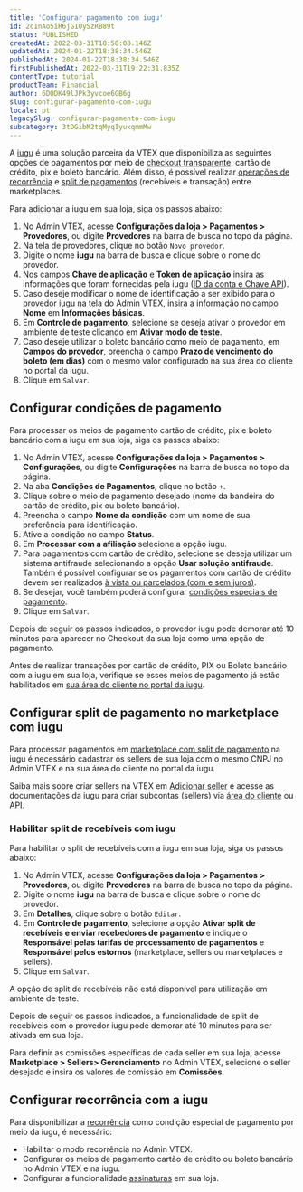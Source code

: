 ```yaml
---
title: 'Configurar pagamento com iugu'
id: 2c1nAo5iR6jG1UySzRB89t
status: PUBLISHED
createdAt: 2022-03-31T18:58:08.146Z
updatedAt: 2024-01-22T18:38:34.546Z
publishedAt: 2024-01-22T18:38:34.546Z
firstPublishedAt: 2022-03-31T19:22:31.835Z
contentType: tutorial
productTeam: Financial
author: 6DODK49lJPk3yvcoe6GB6g
slug: configurar-pagamento-com-iugu
locale: pt
legacySlug: configurar-pagamento-com-iugu
subcategory: 3tDGibM2tqMyqIyukqmmMw
---
```


A [iugu](https://partnerportal.vtex.com/iugu-156/p) é uma solução parceira da VTEX que disponibiliza as seguintes opções de pagamentos por meio de [checkout transparente](https://help.vtex.com/pt/tutorial/o-que-e-checkout-transparente--2Y4ECegUmcYUggmck2GOwe): cartão de crédito, pix e boleto bancário. Além disso, é possível realizar [operações de recorrência](https://help.vtex.com/pt/tutorial/configurar-recorrencia-em-condicoes-de-pagamento--6EGuoAytLqU2CqUuaI2GUW) e [split de pagamentos](https://help.vtex.com/pt/tutorial/split-de-pagamento--6k5JidhYRUxileNolY2VLx) (recebíveis e transação) entre marketplaces.

Para adicionar a iugu em sua loja, siga os passos abaixo:

1. No Admin VTEX, acesse __Configurações da loja > Pagamentos > Provedores__, ou digite __Provedores__ na barra de busca no topo da página.
2. Na tela de provedores, clique no botão `Novo provedor`.
3. Digite o nome __iugu__ na barra de busca e clique sobre o nome do provedor.
4. Nos campos __Chave de aplicação__ e __Token de aplicação__ insira as informações que foram fornecidas pela iugu ([ID da conta e Chave API](https://dev.iugu.com/docs/configurando-conector-iugu-na-vtex#localizando-id-da-conta-e-chave-api-no-painel-da-iugu)).
5. Caso deseje modificar o nome de identificação a ser exibido para o provedor iugu na tela do Admin VTEX, insira a informação no campo __Nome__ em __Informações básicas__.
6. Em __Controle de pagamento__, selecione se deseja ativar o provedor em ambiente de teste clicando em __Ativar modo de teste__.
7. Caso deseje utilizar o boleto bancário como meio de pagamento, em __Campos do provedor__, preencha o campo __Prazo de vencimento do boleto (em dias)__ com o mesmo valor configurado na sua área do cliente no portal da iugu.
8. Clique em `Salvar`.

## Configurar condições de pagamento

Para processar os meios de pagamento cartão de crédito, pix e boleto bancário com a iugu em sua loja, siga os passos abaixo:

1. No Admin VTEX, acesse __Configurações da loja > Pagamentos > Configurações__, ou digite __Configurações__ na barra de busca no topo da página.
2. Na aba __Condições de Pagamentos__, clique no botão `+`.
3. Clique sobre o meio de pagamento desejado (nome da bandeira do cartão de crédito, pix ou boleto bancário).
4. Preencha o campo __Nome da condição__ com um nome de sua preferência para identificação.
5. Ative a condição no campo __Status__.
6. Em __Processar com a afiliação__ selecione a opção iugu.
7. Para pagamentos com cartão de crédito, selecione se deseja utilizar um sistema antifraude selecionando a opção __Usar solução antifraude__. Também é possível configurar se os pagamentos com cartão de crédito devem ser realizados [à vista ou parcelados (com e sem juros)](https://help.vtex.com/pt/tutorial/condicoes-de-pagamento--tutorials_455#a-vista).
8. Se desejar, você também poderá configurar [condições especiais de pagamento](https://help.vtex.com/pt/tutorial/condicoes-especiais--tutorials_456).
9. Clique em `Salvar`.

Depois de seguir os passos indicados, o provedor iugu pode demorar até 10 minutos para aparecer no Checkout da sua loja como uma opção de pagamento.

<div class="alert alert-warning">
  Antes de realizar transações por cartão de crédito, PIX ou Boleto bancário com a iugu em sua loja, verifique se esses meios de pagamento já estão habilitados em <a href="https://dev.iugu.com/docs/configurando-conector-iugu-na-vtex#configurando-condi%C3%A7%C3%B5es-de-pagamento">sua área do cliente no portal da iugu</a>.
  </div>

## Configurar split de pagamento no marketplace com iugu

Para processar pagamentos em [marketplace com split de pagamento](https://help.vtex.com/pt/tutorial/pagamentos-em-marketplaces-vtex--2kYOfWCZYweJkYl18bw9yD#split-de-pagamentos) na iugu é necessário cadastrar os sellers de sua loja com o mesmo CNPJ no Admin VTEX e na sua área do cliente no portal da iugu. 

Saiba mais sobre criar sellers na VTEX em [Adicionar seller](https://help.vtex.com/pt/tutorial/adicionar-seller--tutorials_392) e acesse as documentações da iugu para criar subcontas (sellers) via [área do cliente](https://support.iugu.com/hc/pt-br/articles/4411276874779-Como-criar-uma-subconta-pelo-painel-iugu-) ou [API](https://dev.iugu.com/docs/configurar-subconta-por-api). 

### Habilitar split de recebíveis com iugu

Para habilitar o split de recebíveis com a iugu em sua loja, siga os passos abaixo:

1. No Admin VTEX, acesse __Configurações da loja > Pagamentos > Provedores__, ou digite __Provedores__ na barra de busca no topo da página.
2. Digite o nome __iugu__ na barra de busca e clique sobre o nome do provedor.
3. Em __Detalhes__, clique sobre o botão `Editar`.
4. Em __Controle de pagamento__, selecione a opção __Ativar split de recebíveis e enviar recebedores de pagamento__ e indique o __Responsável pelas tarifas de processamento de pagamentos__ e __Responsável pelos estornos__ (marketplace, sellers ou marketplaces e sellers).
5. Clique em `Salvar`.

<div class="alert alert-warning">
  A opção de split de recebíveis não está disponível para utilização em ambiente de teste.
  </div>

Depois de seguir os passos indicados, a funcionalidade de split de recebíveis com o provedor iugu pode demorar até 10 minutos para ser ativada em sua loja.

<div class="alert alert-warning">
  Para definir as comissões específicas de cada seller em sua loja, acesse <b>Marketplace > Sellers> Gerenciamento</b> no Admin VTEX, selecione o seller desejado e insira os valores de comissão em <b>Comissões</b>.
  </div>

## Configurar recorrência com a iugu

Para disponibilizar a [recorrência](https://help.vtex.com/pt/tutorial/configurar-recorrencia-em-condicoes-de-pagamento--6EGuoAytLqU2CqUuaI2GUW) como condição especial de pagamento por meio da iugu, é necessário:

- Habilitar o modo recorrência no Admin VTEX.
- Configurar os meios de pagamento cartão de crédito ou boleto bancário no Admin VTEX e na iugu.
- Configurar a funcionalidade [assinaturas](https://help.vtex.com/pt/tutorial/como-configurar-assinaturas--1FA9dfE7vJqxBna9Nft5Sj) em sua loja.

